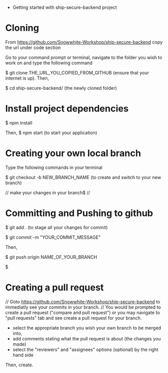 - Getting started with ship-secure-backend project

# Cloning

From https://github.com/Snowwhite-Workshop/ship-secure-backend copy the url under code section

Go to your command prompt or terminal, navigate to the folder you wish to work on and type the following command

$ git clone THE_URL_YOU_COPIED_FROM_GITHUB (ensure that your internet is up). Then,

$ cd ship-secure-backend/ (the newly cloned folder)

# Install project dependencies

$ npm install

Then,
$ npm start (to start your application)

# Creating your own local branch

Type the following commands in your terminal

$ git checkout -b NEW_BRANCH_NAME (to create and switch to your new branch)

// make your changes in your branch$ //

# Committing and Pushing to github

$ git add . (to stage all your changes for commit)

$ git commit -m "YOUR_COMMIT_MESSAGE"

Then,

$ git push origin NAME_OF_YOUR_BRANCH

$

# Creating a pull request

// Goto https://github.com/Snowwhite-Workshop/ship-secure-backend to immediatly see your commits in your branch.
// You would be prompted to create a pull request ("compare and pull request") or you may navigate to "pull requests" tab and see create a pull request for your branch.

- select the appropriate branch you wish your own branch to be merged into,
- add comments stating what the pull request is about (the changes you made)
- select the "reviewers" and "assignees" options (optional) by the right hand side

Then, create.


